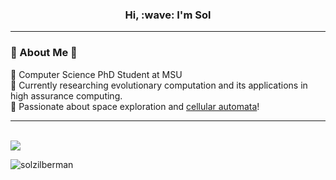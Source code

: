 <h3 align="center">Hi, :wave: I'm Sol</h3>

___
### 📜 About Me 📜
🔬 Computer Science PhD Student at MSU <br>
🌳 Currently researching evolutionary computation and its applications in high assurance computing. <br>
🚀 Passionate about space exploration and [cellular automata](https://solzilberman.github.io/reactGameofLife/)!<br>
___
<br>
<a href="https://github.com/anuraghazra/github-readme-stats">
  <img align="center" src="https://github-readme-stats.vercel.app/api/top-langs/?username=solzilberman&layout=compact" />
</a>
<p>
<p align="left"> <img src="https://komarev.com/ghpvc/?username=solzilberman" alt="solzilberman" />
</p>
